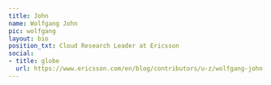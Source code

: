 ```yaml
---
title: John
name: Wolfgang John
pic: wolfgang
layout: bio
position_txt: Cloud Research Leader at Ericsson
social:
- title: globe
  url: https://www.ericsson.com/en/blog/contributors/u-z/wolfgang-john
---
```


